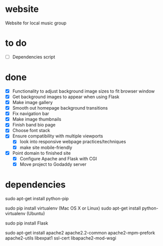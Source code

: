 # website
Website for local music group

# to do
- [ ] Dependencies script

# done
- [X] Functionality to adjust background image sizes to fit browser window
- [X] Get background images to appear when using Flask
- [X] Make image gallery
- [X] Smooth out homepage background transitions
- [X] Fix navigation bar
- [X] Make image thumbnails
- [X] Finish band bio page
- [X] Choose font stack
- [X] Ensure compatibility with multiple viewports
   - [X] look into responsive webpage practices/techniques
   - [X] make site mobile-friendly
- [X] Point domain to finished site
   - [X] Configure Apache and Flask with CGI
   - [X] Move project to Godaddy server

# dependencies
sudo apt-get install python-pip

sudo pip install virtualenv (Mac OS X or Linux)
sudo apt-get install python-virtualenv (Ubuntu)

sudo pip install Flask

sudo apt-get install apache2 apache2.2-common apache2-mpm-prefork apache2-utils libexpat1 ssl-cert libapache2-mod-wsgi
